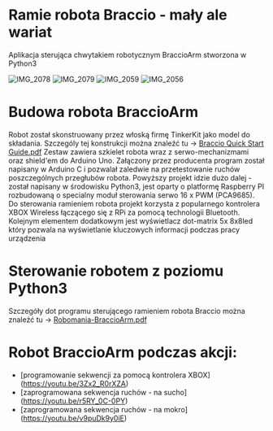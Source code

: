 # Ramie robota Braccio - mały ale wariat
Aplikacja sterująca chwytakiem robotycznym BraccioArm stworzona w Python3 


![IMG_2078](https://user-images.githubusercontent.com/17962241/168301992-3848d034-9c97-40a4-adbb-84b9eed19011.JPG)
![IMG_2079](https://user-images.githubusercontent.com/17962241/168302493-e2699732-4b82-441f-8a51-3aa093014c58.JPG)
![IMG_2059](https://user-images.githubusercontent.com/17962241/168302419-0a02c997-285a-44db-af5a-e7a33804f2fd.JPG)
![IMG_2056](https://user-images.githubusercontent.com/17962241/168302748-4f3847d8-c76e-4289-9615-794eab858bb7.JPG)



# Budowa robota BraccioArm
   Robot został skonstruowany przez włoską firmę TinkerKit jako model do składania. Szczególy tej konstrukcji można znaleźć tu -> [Braccio Quick Start Guide.pdf](https://github.com/adambla76/BraccioArm/files/8688595/Braccio.Quick.Start.Guide.pdf) Zestaw zawiera szkielet robota wraz z serwo-mechanizmami oraz shield'em do Arduino Uno. Załączony przez producenta program został napisany w Arduino C i pozwalał zaledwie na przetestowanie ruchów poszczególnych przegłubów robota.
  Powyższy projekt idzie dużo dalej - został napisany w środowisku Python3, jest oparty o platformę Raspberry PI rozbudowaną o specialny moduł sterowania serwo 16 x PWM (PCA9685). Do sterowania ramieniem robota projekt korzysta z popularnego kontrolera XBOX Wireless łączącego się z RPi za pomocą technologii Bluetooth. Kolejnym elementem dodatkowym jest wyświetlacz dot-matrix 5x 8x8led który pozwala na wyświetlanie kluczowych informacji podczas pracy urządzenia

# Sterowanie robotem z poziomu Python3
  Szczegóły dot programu sterującego ramieniem robota Braccio można znaleźć tu -> [Robomania-BraccioArm.pdf](https://github.com/adambla76/BraccioArm/files/8688789/Robomania-BraccioArm.pdf)

# Robot BraccioArm podczas akcji:
* [programowanie sekwencji za pomocą kontrolera XBOX] (https://youtu.be/3Zx2_R0rXZA)
* [zaprogramowana sekwencja ruchów - na sucho] (https://youtu.be/r5RY_0C-0PY)
* [zaprogramowana sekwencja ruchów - na mokro] (https://youtu.be/v9puDk9y0iE)
